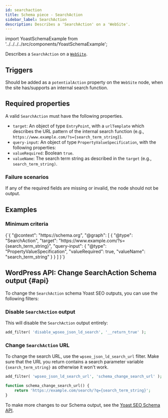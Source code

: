 ```yaml
---
id: searchaction
title: Schema piece - SearchAction
sidebar_label: SearchAction
description: Describes a 'SearchAction' on a 'WebSite'.
---
```

import YoastSchemaExample from '../../../../src/components/YoastSchemaExample';

Describes a `SearchAction` on a [`WebSite`](website.md).

## Triggers
Should be added as a `potentialAction` property on the `WebSite` node, when the site has/supports an internal search function.

## Required properties
A valid `SearchAction` must have the following properties.

* `target`: An object of type `EntryPoint`, with a `urlTemplate` which describes the URL pattern of the internal search function (e.g., `https://www.example.com/?s={search_term_string}`).
* `query-input`: An object of type `PropertyValueSpecification`, with the following properties:
 * `valueRequired`: Boolean `true`.
 * `valueName`: The search term string as described in the `target` (e.g., `search_term_string)`.

### Failure scenarios
If any of the required fields are missing or invalid, the node should not be output.

## Examples

### Minimum criteria

<YoastSchemaExample>
{`{
      "@context": "https://schema.org",
      "@graph": [
          {
              "@type": "SearchAction",
              "target": "https://www.example.com/?s={search_term_string}",
              "query-input": {
                  "@type": "PropertyValueSpecification",
                  "valueRequired": true,
                  "valueName": "search_term_string"
              }
          }
      ]
  }`}
</YoastSchemaExample>

## WordPress API: Change SearchAction Schema output {#api}

To change the `SearchAction` schema Yoast SEO outputs, you can use the following filters:

### Disable `SearchAction` output
This will disable the `SearchAction` output entirely:

```php
add_filter( 'disable_wpseo_json_ld_search', '__return_true' );
```

### Change `SearchAction` URL
To change the search URL, use the `wpseo_json_ld_search_url` filter. Make sure that the URL you return contains a search parameter 
variable `{search_term_string}` as otherwise it won't work.

```php
add_filter( 'wpseo_json_ld_search_url', 'schema_change_search_url' );

function schema_change_search_url() {
    return 'https://example.com/search/?q={search_term_string}';
}
```

To make more changes to our Schema output, see the [Yoast SEO Schema API](../api.md).
